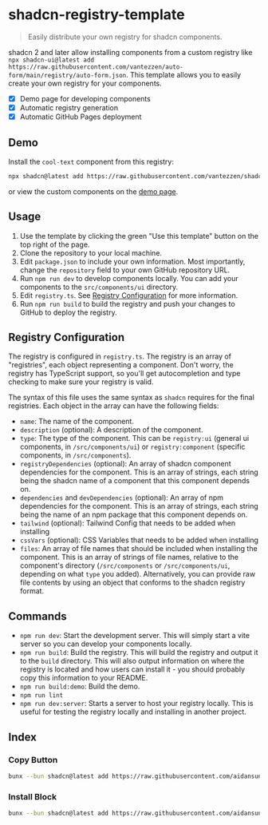 # shadcn-registry-template

> Easily distribute your own registry for shadcn components.

shadcn 2 and later allow installing components from a custom registry like `npx shadcn-ui@latest add https://raw.githubusercontent.com/vantezzen/auto-form/main/registry/auto-form.json`. This template allows you to easily create your own registry for your components.

- [x] Demo page for developing components
- [x] Automatic registry generation
- [x] Automatic GitHub Pages deployment

## Demo

Install the `cool-text` component from this registry:

```bash
npx shadcn@latest add https://raw.githubusercontent.com/vantezzen/shadcn-registry-template/main/registry/cool-text.json
```

or view the custom components on the [demo page](https://vantezzen.github.io/shadcn-registry-template/).

## Usage

1. Use the template by clicking the green "Use this template" button on the top right of the page.
2. Clone the repository to your local machine.
3. Edit `package.json` to include your own information. Most importantly, change the `repository` field to your own GitHub repository URL.
4. Run `npm run dev` to develop components locally. You can add your components to the `src/components/ui` directory.
5. Edit `registry.ts`. See [Registry Configuration](#registry-configuration) for more information.
6. Run `npm run build` to build the registry and push your changes to GitHub to deploy the registry.

## Registry Configuration

The registry is configured in `registry.ts`. The registry is an array of "registries", each object representing a component. Don't worry, the registry has TypeScript support, so you'll get autocompletion and type checking to make sure your registry is valid.

The syntax of this file uses the same syntax as `shadcn` requires for the final registries. Each object in the array can have the following fields:

- `name`: The name of the component.
- `description` (optional): A description of the component.
- `type`: The type of the component. This can be `registry:ui` (general ui components, in `/src/components/ui`) or `registry:component` (specific components, in `/src/components`).
- `registryDependencies` (optional): An array of shadcn component dependencies for the component. This is an array of strings, each string being the shadcn name of a component that this component depends on.
- `dependencies` and `devDependencies` (optional): An array of npm dependencies for the component. This is an array of strings, each string being the name of an npm package that this component depends on.
- `tailwind` (optional): Tailwind Config that needs to be added when installing
- `cssVars` (optional): CSS Variables that needs to be added when installing
- `files`: An array of file names that should be included when installing the component. This is an array of strings of file names, relative to the component's directory (`/src/components` or `/src/components/ui`, depending on what `type` you added).
  Alternatively, you can provide raw file contents by using an object that conforms to the shadcn registry format.

## Commands

- `npm run dev`: Start the development server. This will simply start a vite server so you can develop your components locally.
- `npm run build`: Build the registry. This will build the registry and output it to the `build` directory. This will also output information on where the registry is located and how users can install it - you should probably copy this information to your README.
- `npm run build:demo`: Build the demo.
- `npm run lint`
- `npm run dev:server`: Starts a server to host your registry locally. This is useful for testing the registry locally and installing in another project.

## Index

### Copy Button
```bash
bunx --bun shadcn@latest add https://raw.githubusercontent.com/aidansunbury/aidan-shadcn-registry/main/registry/copy-button.json
```

### Install Block
```bash
bunx --bun shadcn@latest add https://raw.githubusercontent.com/aidansunbury/aidan-shadcn-registry/main/registry/install-block.json
```